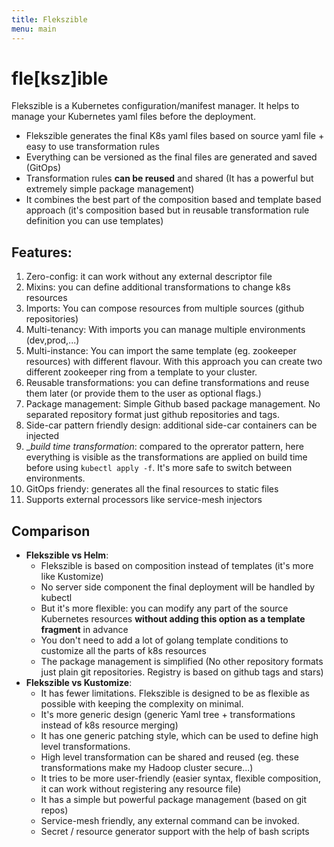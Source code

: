 ```yaml
---
title: Flekszible
menu: main
---
```

# fle[ksz]ible

Flekszible is a Kubernetes configuration/manifest manager. It helps to manage your Kubernetes yaml files before the deployment.

 * Flekszible generates the final K8s yaml files based on source yaml file + easy to use transformation rules
 * Everything can be versioned as the final files are generated and saved (GitOps)
 * Transformation rules **can be reused** and shared (It has a powerful but extremely simple package management)
 * It combines the best part of the composition based and template based approach (it's composition based but in reusable transformation rule definition you can use templates)

## Features:

  1. Zero-config: it can work without any external descriptor file
  2. Mixins: you can define additional transformations to change k8s resources
  3. Imports: You can compose resources from multiple sources (github repositories)
  4. Multi-tenancy: With imports you can manage multiple environments (dev,prod,...)
  5. Multi-instance: You can import the same template (eg. zookeeper resources) with different flavour. With this approach you can create two different zookeeper ring from a template to your cluster.
  6. Reusable transformations: you can define transformations and reuse them later (or provide them to the user as optional flags.)
  7. Package management:  Simple Github based package management. No separated repository format just github repositories and tags.
  8. Side-car pattern friendly design: additional side-car containers can be injected
  10. __build time transformation_: compared to the oprerator pattern, here everything is visible as the transformations are applied on build time before using `kubectl apply -f`. It's more safe to switch between environments.
  11. GitOps friendy: generates all the final resources to static files
  12. Supports external processors like service-mesh injectors

## Comparison

 * **Flekszible vs Helm**: 
   * Flekszible is based on composition instead of templates (it's more like Kustomize)
   * No server side component the final deployment will be handled by kubectl
   * But it's more flexible: you can modify any part of the source Kubernetes resources **without adding this option as a template fragment** in advance
   * You don't need to add a lot of golang template conditions to customize all the parts of k8s resources
   * The package management is simplified (No other repository formats just plain git repositories. Registry is based on github tags and stars)
 * **Flekszible vs Kustomize**:
   * It has fewer limitations. Flekszible is designed to be as flexible as possible with keeping the complexity on minimal.
   * It's more generic design (generic Yaml tree + transformations instead of k8s resource merging)
   * It has one generic patching style, which can be used to define high level transformations.
   * High level transformation can be shared and reused (eg. these transformations make my Hadoop cluster secure...)
   * It tries to be more user-friendly (easier syntax, flexible composition, it can work without registering any resource file)
   * It has a simple but powerful package management (based on git repos)
   * Service-mesh friendly, any external command can be invoked.
   * Secret / resource generator support with the help of bash scripts